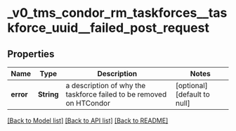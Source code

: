 # _v0_tms_condor_rm_taskforces__taskforce_uuid__failed_post_request
## Properties

| Name | Type | Description | Notes |
|------------ | ------------- | ------------- | -------------|
| **error** | **String** | a description of why the taskforce failed to be removed on HTCondor | [optional] [default to null] |

[[Back to Model list]](../README.md#documentation-for-models) [[Back to API list]](../README.md#documentation-for-api-endpoints) [[Back to README]](../README.md)

